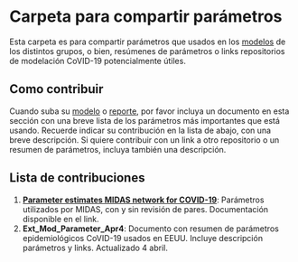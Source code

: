 # Carpeta para compartir parámetros

Esta carpeta es para compartir parámetros que usados en los [modelos](/modelos/) de los distintos grupos, o bien, resúmenes de parámetros o links repositorios de modelación CoVID-19 potencialmente útiles.  
 
## Como contribuir

Cuando suba su [modelo](/modelos/) o [reporte](/reportes/), por favor incluya un documento en esta sección con una breve lista de los parámetros más importantes que está usando.
Recuerde indicar su contribución en la lista de abajo, con una breve descripción. Si quiere contribuir con un link a otro repositorio o un resumen de parámetros, incluya también una descripción.

## Lista de contribuciones

 1. **[Parameter estimates MIDAS network for COVID-19](https://github.com/midas-network/COVID-19/blob/master/parameter_estimates/2019_novel_coronavirus/estimates.csv)**: Parámetros utilizados por MIDAS, con y sin revisión de pares. Documentación disponible en el link.
 2.  **Ext_Mod_Parameter_Apr4**: Documento con resumen de parámetros epidemiológicos CoVID-19 usados en EEUU. Incluye descripción parámetros y links. Actualizado 4 abril. 
